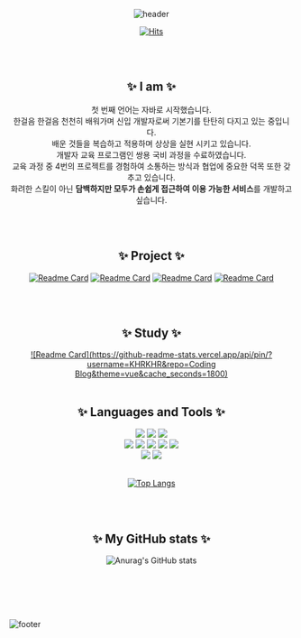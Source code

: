 <div align="center">
 
![header](https://capsule-render.vercel.app/api?type=slice&color=9BD9A9&height=170&section=header&text=%20HyeRim();&fontColor=090707&fontAlign=65&fontSize=100)
 
[![Hits](https://hits.seeyoufarm.com/api/count/incr/badge.svg?url=https%3A%2F%2Fgithub.com%2FKHRKHR&count_bg=%23C7CBC4&title_bg=%2378A27B&icon=smugmug.svg&icon_color=%23E7E7E7&title=hits&edge_flat=true)](https://hits.seeyoufarm.com)

</br></br>
## **:sparkles:&nbsp;I am&nbsp;:sparkles:**
첫 번째 언어는 자바로 시작했습니다. </br>
한걸음 한걸음 천천히 배워가며 신입 개발자로써 기본기를 탄탄히 다지고 있는 중입니다. </br>
배운 것들을 복습하고 적용하며 상상을 실현 시키고 있습니다. </br>
개발자 교육 프로그램인 쌍용 국비 과정을 수료하였습니다. </br>
교육 과정 중 4번의 프로젝트를 경험하여 소통하는 방식과 협업에 중요한 덕목 또한 갖추고 있습니다. </br>
화려한 스킬이 아닌 **담백하지만 모두가 손쉽게 접근하여 이용 가능한 서비스**를 개발하고 싶습니다.</br>


</br></br>
## **:sparkles:&nbsp;Project&nbsp;:sparkles:**
[![Readme Card](https://github-readme-stats.vercel.app/api/pin/?username=KHRKHR&repo=JavaProject&theme=vue&cache_seconds=1800)](https://github.com/KHRKHR/JavaProject)
[![Readme Card](https://github-readme-stats.vercel.app/api/pin/?username=KHRKHR&repo=OracleProject&theme=vue&cache_seconds=1800)](https://github.com/KHRKHR/OracleProject)
[![Readme Card](https://github-readme-stats.vercel.app/api/pin/?username=KHRKHR&repo=WebProject&theme=vue&cache_seconds=1800)](https://github.com/KHRKHR/WebProject)
[![Readme Card](https://github-readme-stats.vercel.app/api/pin/?username=KHRKHR&repo=SpringProject&theme=vue&cache_seconds=1800)](https://github.com/KHRKHR/SpringProject)

</br></br>
## **:sparkles:&nbsp;Study&nbsp;:sparkles:**
[![Readme Card](https://github-readme-stats.vercel.app/api/pin/?username=KHRKHR&repo=Coding Blog&theme=vue&cache_seconds=1800)](https://khrkhr.github.io/)
</br></br>

## **:sparkles:&nbsp;Languages and Tools&nbsp;:sparkles:**
<div>
<img src="https://img.shields.io/badge/HTML-E34F26?style=flat-square&logo=HTML5&logoColor=white"/>
<img src="https://img.shields.io/badge/CSS3-F68212?style=flat-square&logo=CSS3&logoColor=white"/>
<img src="https://img.shields.io/badge/JavaScript-F7DF1E?style=flat-square&logo=JavaScript&logoColor=white"/><br/>
<img src="https://img.shields.io/badge/JQuery-0769AD?style=flat-square&logo=jQuery&logoColor=white"/>
<img src="https://img.shields.io/badge/VSCode-5C2D91?style=flat-square&logo=VisualStudio&logoColor=white"/>
<img src="https://img.shields.io/badge/Java-3178C6?style=flat-square&logo=Java&logoColor=white"/>
<img src="https://img.shields.io/badge/Spring-61DAFB?style=flat-square&logo=Spring&logoColor=white"/>
<img src="https://img.shields.io/badge/Eclipse IDE-000000?style=flat-square&logo=Next.Eclipse IDE&logoColor=white"/><br/>
 <img src="https://img.shields.io/badge/Oracle-caa6fe?style=flat-square&logo=Oracle&logoColor=white"/>
 <img src="https://img.shields.io/badge/MySQL-FF6C37?style=flat-square&logo=MySQL&logoColor=white"/>
</div>

<br>

[![Top Langs](https://github-readme-stats.vercel.app/api/top-langs/?username=KHRKHR&layout=compact)](https://github.com/KHRKHR/github-readme-stats) 

</br></br>
## **:sparkles:&nbsp;My GitHub stats&nbsp;:sparkles:**
![Anurag's GitHub stats](https://github-readme-stats.vercel.app/api?username=KHRKHR&show_icons=true&theme=vue)

</div>

</br></br></br></br>

![footer](https://capsule-render.vercel.app/api?type=slice&color=DED99A&height=100&section=footer)
